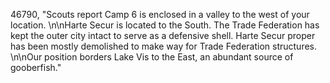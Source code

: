 ﻿46790, "Scouts report Camp 6 is enclosed in a valley to the west of your location. \n\nHarte Secur is located to the South. The Trade Federation has kept the outer city intact to serve as a defensive shell.  Harte Secur proper has been mostly demolished to make way for Trade Federation structures. \n\nOur position borders Lake Vis to the East, an abundant source of gooberfish."

